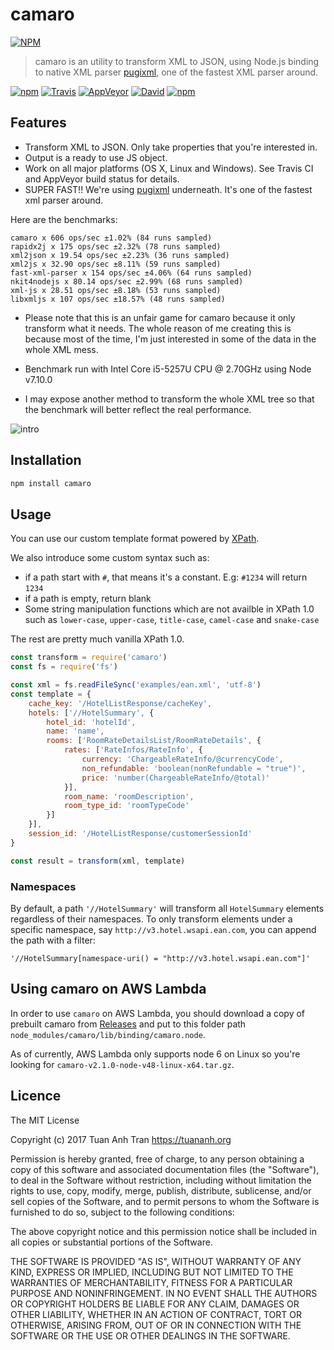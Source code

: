 # camaro

[![NPM](https://nodei.co/npm/camaro.png?downloads=true)](https://npmjs.org/package/camaro)

> camaro is an utility to transform XML to JSON, using Node.js binding to native XML parser [pugixml](http://pugixml.org/), one of the fastest XML parser around.

[![npm](https://img.shields.io/npm/v/camaro.svg?style=flat-square)](https://npm.im/camaro)
[![Travis](https://img.shields.io/travis/tuananh/camaro.svg?label=Linux%20%26%20macOS%20build&style=flat-square)](https://travis-ci.org/tuananh/camaro)
[![AppVeyor](https://img.shields.io/appveyor/ci/tuananh/camaro.svg?label=Windows%20build&style=flat-square)](https://ci.appveyor.com/project/tuananh/camaro)
[![David](https://img.shields.io/david/tuananh/camaro.svg?style=flat-square)](https://david-dm.org/tuananh/camaro)
[![npm](https://img.shields.io/npm/dt/camaro.svg?style=flat-square)](https://npm.im/camaro)
## Features

* Transform XML to JSON. Only take properties that you're interested in.
* Output is a ready to use JS object.
* Work on all major platforms (OS X, Linux and Windows). See Travis CI and AppVeyor build status for details.
* SUPER FAST!! We're using [pugixml](http://pugixml.org/) underneath. It's one of the fastest xml parser around.

Here are the benchmarks:

```
camaro x 606 ops/sec ±1.02% (84 runs sampled)
rapidx2j x 175 ops/sec ±2.32% (78 runs sampled)
xml2json x 19.54 ops/sec ±2.23% (36 runs sampled)
xml2js x 32.90 ops/sec ±8.11% (59 runs sampled)
fast-xml-parser x 154 ops/sec ±4.06% (64 runs sampled)
nkit4nodejs x 80.14 ops/sec ±2.99% (68 runs sampled)
xml-js x 28.51 ops/sec ±8.18% (53 runs sampled)
libxmljs x 107 ops/sec ±18.57% (48 runs sampled)
```

* Please note that this is an unfair game for camaro because it only transform what it needs.
The whole reason of me creating this is because most of the time, I'm just interested in some of the data in the whole XML mess.

* Benchmark run with Intel Core i5-5257U CPU @ 2.70GHz using Node v7.10.0

* I may expose another method to transform the whole XML tree so that the benchmark will better reflect the real performance.

![intro](intro.png)

## Installation

```sh
npm install camaro
```

## Usage

You can use our custom template format powered by [XPath](https://developer.mozilla.org/en-US/docs/Web/XPath).

We also introduce some custom syntax such as:

* if a path start with `#`, that means it's a constant. E.g: `#1234` will return `1234`
* if a path is empty, return blank
* Some string manipulation functions which are not availble in XPath 1.0 such as `lower-case`, `upper-case`, `title-case`, `camel-case` and `snake-case`

The rest are pretty much vanilla XPath 1.0.


```js
const transform = require('camaro')
const fs = require('fs')

const xml = fs.readFileSync('examples/ean.xml', 'utf-8')
const template = {
    cache_key: '/HotelListResponse/cacheKey',
    hotels: ['//HotelSummary', {
        hotel_id: 'hotelId',
        name: 'name',
        rooms: ['RoomRateDetailsList/RoomRateDetails', {
            rates: ['RateInfos/RateInfo', {
                currency: 'ChargeableRateInfo/@currencyCode',
                non_refundable: 'boolean(nonRefundable = "true")',
                price: 'number(ChargeableRateInfo/@total)'
            }],
            room_name: 'roomDescription',
            room_type_id: 'roomTypeCode'
        }]
    }],
    session_id: '/HotelListResponse/customerSessionId'
}

const result = transform(xml, template)
```

### Namespaces

By default, a path `'//HotelSummary'` will transform all `HotelSummary` elements regardless of their namespaces. To only transform elements under a specific namespace, say `http://v3.hotel.wsapi.ean.com`, you can append the path with a filter:

    '//HotelSummary[namespace-uri() = "http://v3.hotel.wsapi.ean.com"]'

## Using camaro on AWS Lambda

In order to use `camaro` on AWS Lambda, you should download a copy of prebuilt camaro from [Releases](https://github.com/tuananh/camaro/releases) and put to this folder path `node_modules/camaro/lib/binding/camaro.node`.

As of currently, AWS Lambda only supports node 6 on Linux so you're looking for `camaro-v2.1.0-node-v48-linux-x64.tar.gz`.

## Licence

The MIT License

Copyright (c) 2017 Tuan Anh Tran https://tuananh.org

Permission is hereby granted, free of charge, to any person obtaining a copy
of this software and associated documentation files (the "Software"), to deal
in the Software without restriction, including without limitation the rights
to use, copy, modify, merge, publish, distribute, sublicense, and/or sell
copies of the Software, and to permit persons to whom the Software is
furnished to do so, subject to the following conditions:

The above copyright notice and this permission notice shall be included in
all copies or substantial portions of the Software.

THE SOFTWARE IS PROVIDED "AS IS", WITHOUT WARRANTY OF ANY KIND, EXPRESS OR
IMPLIED, INCLUDING BUT NOT LIMITED TO THE WARRANTIES OF MERCHANTABILITY,
FITNESS FOR A PARTICULAR PURPOSE AND NONINFRINGEMENT. IN NO EVENT SHALL THE
AUTHORS OR COPYRIGHT HOLDERS BE LIABLE FOR ANY CLAIM, DAMAGES OR OTHER
LIABILITY, WHETHER IN AN ACTION OF CONTRACT, TORT OR OTHERWISE, ARISING FROM,
OUT OF OR IN CONNECTION WITH THE SOFTWARE OR THE USE OR OTHER DEALINGS IN
THE SOFTWARE.

